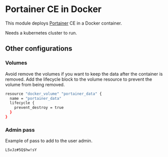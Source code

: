 # Portainer CE in Docker

This module deploys [Portainer](https://www.portainer.io/) CE in a Docker container.

Needs a kubernetes cluster to run.

## Other configurations

### Volumes

Avoid remove the volumes if you want to keep the data after the container is removed. Add the lifecycle block to the volume resource to prevent the volume from being removed.

```bash
resource "docker_volume" "portainer_data" {
  name = "portainer_data"
  lifecycle {
    prevent_destroy = true
  }
}
```

### Admin pass

Example of pass to add to the user admin. 

`LSvJz#5Q$hw!sY`